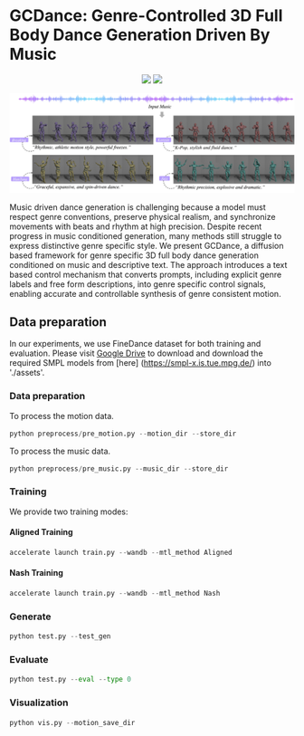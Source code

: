 
# GCDance: Genre-Controlled 3D Full Body Dance Generation Driven By Music

<div align="center">
<a href='https://xinranliu7715.github.io/gcdance/'><img src='https://img.shields.io/badge/Project-Page-Green'></a> 
<a href='https://arxiv.org/abs/2502.18309'><img src='https://img.shields.io/badge/ArXiv-2502.18309-red'></a> 

![GCDance cover](images/top-1.jpg)
</div>
Music driven dance generation is challenging because a model must respect genre conventions, preserve physical realism, and synchronize movements with beats and rhythm at high precision. Despite recent progress in music conditioned generation, many methods still struggle to express distinctive genre specific style. We present GCDance, a diffusion based framework for genre specific 3D full body dance generation conditioned on music and descriptive text. The approach introduces a text based control mechanism that converts prompts, including explicit genre labels and free form descriptions, into genre specific control signals, enabling accurate and controllable synthesis of genre consistent motion.





## Data preparation

In our experiments, we use FineDance dataset for both training and evaluation. Please visit [Google Drive](https://drive.google.com/file/d/1zQvWG9I0H4U3Zrm8d_QD_ehenZvqfQfS/view?usp=sharing) to download and download the required SMPL models from [here] (https://smpl-x.is.tue.mpg.de/) into './assets'.

### Data preparation
To process the motion data.
```python
python preprocess/pre_motion.py --motion_dir --store_dir
```
To process the music data.
```python 
python preprocess/pre_music.py --music_dir --store_dir
```


### Training
We provide two training modes:
#### Aligned Training
```python
accelerate launch train.py --wandb --mtl_method Aligned
```
#### Nash Training
```python
accelerate launch train.py --wandb --mtl_method Nash
```

### Generate

```python
python test.py --test_gen
```
### Evaluate

```python
python test.py --eval --type 0
```

### Visualization
```python
python vis.py --motion_save_dir 
```
